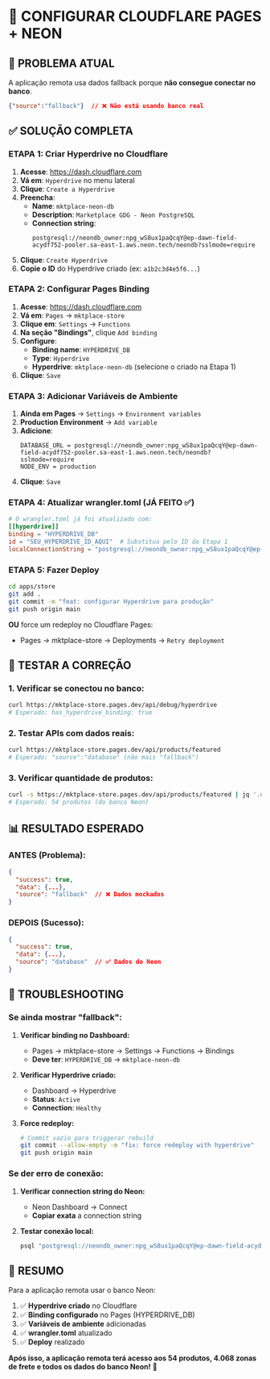 # 🚀 CONFIGURAR CLOUDFLARE PAGES + NEON

## 🚨 **PROBLEMA ATUAL**
A aplicação remota usa dados fallback porque **não consegue conectar no banco**.

```json
{"source":"fallback"}  // ❌ Não está usando banco real
```

## ✅ **SOLUÇÃO COMPLETA**

### **ETAPA 1: Criar Hyperdrive no Cloudflare**

1. **Acesse**: https://dash.cloudflare.com
2. **Vá em**: `Hyperdrive` no menu lateral
3. **Clique**: `Create a Hyperdrive`
4. **Preencha**:
   - **Name**: `mktplace-neon-db`
   - **Description**: `Marketplace GDG - Neon PostgreSQL`
   - **Connection string**: 
     ```
     postgresql://neondb_owner:npg_wS8ux1paQcqY@ep-dawn-field-acydf752-pooler.sa-east-1.aws.neon.tech/neondb?sslmode=require
     ```
5. **Clique**: `Create Hyperdrive`
6. **Copie o ID** do Hyperdrive criado (ex: `a1b2c3d4e5f6...`)

### **ETAPA 2: Configurar Pages Binding**

1. **Acesse**: https://dash.cloudflare.com
2. **Vá em**: `Pages` → `mktplace-store`
3. **Clique em**: `Settings` → `Functions`
4. **Na seção "Bindings"**, clique `Add binding`
5. **Configure**:
   - **Binding name**: `HYPERDRIVE_DB`
   - **Type**: `Hyperdrive`
   - **Hyperdrive**: `mktplace-neon-db` (selecione o criado na Etapa 1)
6. **Clique**: `Save`

### **ETAPA 3: Adicionar Variáveis de Ambiente**

1. **Ainda em Pages** → `Settings` → `Environment variables`
2. **Production Environment** → `Add variable`
3. **Adicione**:
   ```
   DATABASE_URL = postgresql://neondb_owner:npg_wS8ux1paQcqY@ep-dawn-field-acydf752-pooler.sa-east-1.aws.neon.tech/neondb?sslmode=require
   NODE_ENV = production
   ```
4. **Clique**: `Save`

### **ETAPA 4: Atualizar wrangler.toml (JÁ FEITO ✅)**

```toml
# O wrangler.toml já foi atualizado com:
[[hyperdrive]]
binding = "HYPERDRIVE_DB"
id = "SEU_HYPERDRIVE_ID_AQUI"  # Substitua pelo ID da Etapa 1
localConnectionString = "postgresql://neondb_owner:npg_wS8ux1paQcqY@ep-dawn-field-acydf752-pooler.sa-east-1.aws.neon.tech/neondb?sslmode=require"
```

### **ETAPA 5: Fazer Deploy**

```bash
cd apps/store
git add .
git commit -m "feat: configurar Hyperdrive para produção"
git push origin main
```

**OU** force um redeploy no Cloudflare Pages:
- Pages → mktplace-store → Deployments → `Retry deployment`

## 🧪 **TESTAR A CORREÇÃO**

### **1. Verificar se conectou no banco:**
```bash
curl https://mktplace-store.pages.dev/api/debug/hyperdrive
# Esperado: has_hyperdrive_binding: true
```

### **2. Testar APIs com dados reais:**
```bash
curl https://mktplace-store.pages.dev/api/products/featured
# Esperado: "source":"database" (não mais "fallback")
```

### **3. Verificar quantidade de produtos:**
```bash
curl -s https://mktplace-store.pages.dev/api/products/featured | jq '.data.products | length'
# Esperado: 54 produtos (do banco Neon)
```

## 📊 **RESULTADO ESPERADO**

### ANTES (Problema):
```json
{
  "success": true,
  "data": {...},
  "source": "fallback"  // ❌ Dados mockados
}
```

### DEPOIS (Sucesso):
```json
{
  "success": true,
  "data": {...},
  "source": "database"  // ✅ Dados do Neon
}
```

## 🚨 **TROUBLESHOOTING**

### **Se ainda mostrar "fallback":**

1. **Verificar binding no Dashboard:**
   - Pages → mktplace-store → Settings → Functions → Bindings
   - **Deve ter**: `HYPERDRIVE_DB` → `mktplace-neon-db`

2. **Verificar Hyperdrive criado:**
   - Dashboard → Hyperdrive
   - **Status**: `Active`
   - **Connection**: `Healthy`

3. **Force redeploy:**
   ```bash
   # Commit vazio para triggerar rebuild
   git commit --allow-empty -m "fix: force redeploy with hyperdrive"
   git push origin main
   ```

### **Se der erro de conexão:**

1. **Verificar connection string do Neon:**
   - Neon Dashboard → Connect
   - **Copiar exata** a connection string

2. **Testar conexão local:**
   ```bash
   psql "postgresql://neondb_owner:npg_wS8ux1paQcqY@ep-dawn-field-acydf752-pooler.sa-east-1.aws.neon.tech/neondb"
   ```

## 🎯 **RESUMO**

Para a aplicação remota usar o banco Neon:

1. ✅ **Hyperdrive criado** no Cloudflare
2. ✅ **Binding configurado** no Pages (HYPERDRIVE_DB)
3. ✅ **Variáveis de ambiente** adicionadas
4. ✅ **wrangler.toml** atualizado
5. ✅ **Deploy** realizado

**Após isso, a aplicação remota terá acesso aos 54 produtos, 4.068 zonas de frete e todos os dados do banco Neon!** 🎉 